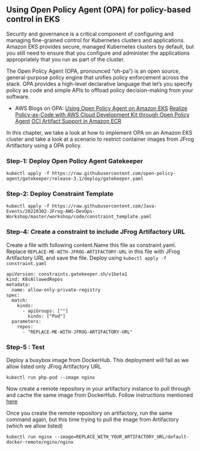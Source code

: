 ## Using Open Policy Agent (OPA) for policy-based control in EKS

Security and governance is a critical component of configuring and managing fine-grained control for Kubernetes clusters and applications. Amazon EKS provides secure, managed Kubernetes clusters by default, but you still need to ensure that you configure and administer the applications appropriately that you run as part of the cluster. 

The Open Policy Agent (OPA, pronounced “oh-pa”) is an open source, general-purpose policy engine that unifies policy enforcement across the stack. OPA provides a high-level declarative language that let’s you specify policy as code and simple APIs to offload policy decision-making from your software.

- AWS Blogs on OPA:
[Using Open Policy Agent on Amazon EKS](https://aws.amazon.com/blogs/opensource/using-open-policy-agent-on-amazon-eks/)
[Realize Policy-as-Code with AWS Cloud Development Kit through Open Policy Agent](https://aws.amazon.com/blogs/opensource/realize-policy-as-code-with-aws-cloud-development-kit-through-open-policy-agent/)
[OCI Artifact Support in Amazon ECR](https://aws.amazon.com/blogs/containers/oci-artifact-support-in-amazon-ecr/)


In this chapter, we take a look at how to implement OPA on an Amazon EKS cluster and take a look at a scenario to restrict container images from JFrog Artifactory using a OPA policy.


### Step-1: Deploy Open Policy Agent Gatekeeper

```shell
kubectl apply -f https://raw.githubusercontent.com/open-policy-agent/gatekeeper/release-3.1/deploy/gatekeeper.yaml
```

### Step-2: Deploy Constraint Template

```shell
kubectl apply -f https://raw.githubusercontent.com/Java-Events/20220302-JFrog-AWS-DevOps-Workshop/master/workshop/code/constraint_template.yaml
```

### Step-4: Create a constraint to include JFrog Artifactory URL

Create a file with following content.Name this file as constraint.yaml. Replace `REPLACE-ME-WITH-JFROG-ARTIFACTORY-URL` in this file with JFrog Artifactory URL and save the file. Deploy using `kubectl apply -f constraint.yaml`

```shell
apiVersion: constraints.gatekeeper.sh/v1beta1
kind: K8sAllowedRepos
metadata:
  name: allow-only-private-registry
spec:
  match:
    kinds:
      - apiGroups: [""]
        kinds: ["Pod"]
  parameters:
    repos:
      - "REPLACE-ME-WITH-JFROG-ARTIFACTORY-URL"
```

### Step-5 : Test

Deploy a busybox image from DockerHub. This deployment will fail as we allow listed only JFrog Artifactory URL

```shell
kubectl run php-pod --image nginx
```

Now create a remote repository in your artifactory instance to pull through and cache the same image from DockerHub. Follow instructions mentioned [here](https://www.jfrog.com/confluence/display/JFROG/Docker+Registry#DockerRegistry-RemoteDockerRepositories)

Once you create the remote repository on artifactory, run the same command again, but this time trying to pull the image from Artifactory (which we allow listed)


```shell
kubectl run nginx --image=REPLACE_WITH_YOUR_ARTIFACTORY_URL/default-docker-remote/nginx/nginx
```

